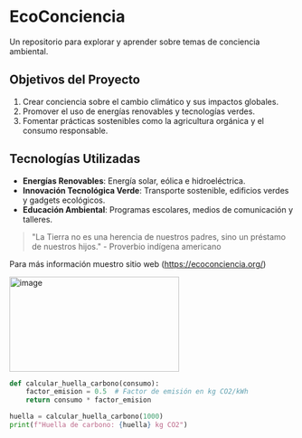 # EcoConciencia

Un repositorio para explorar y aprender sobre temas de conciencia ambiental.

## Objetivos del Proyecto

1. Crear conciencia sobre el cambio climático y sus impactos globales.
2. Promover el uso de energías renovables y tecnologías verdes.
3. Fomentar prácticas sostenibles como la agricultura orgánica y el consumo responsable.

## Tecnologías Utilizadas

- **Energías Renovables**: Energía solar, eólica e hidroeléctrica.
- **Innovación Tecnológica Verde**: Transporte sostenible, edificios verdes y gadgets ecológicos.
- **Educación Ambiental**: Programas escolares, medios de comunicación y talleres.

> "La Tierra no es una herencia de nuestros padres, sino un préstamo de nuestros hijos." - Proverbio indígena americano

Para más información muestro sitio web (https://ecoconciencia.org/) 

<img width="300" height="168" alt="image" src="https://github.com/user-attachments/assets/f23b3ead-1aee-45b6-9380-9e73deeee597" />


```python
def calcular_huella_carbono(consumo):
    factor_emision = 0.5  # Factor de emisión en kg CO2/kWh
    return consumo * factor_emision

huella = calcular_huella_carbono(1000)
print(f"Huella de carbono: {huella} kg CO2")
```
